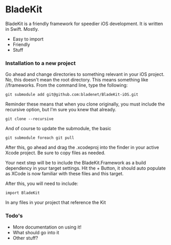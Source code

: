 # BladeKit

BladeKit is a friendly framework for speedier iOS development. It is written in Swift. Mostly.

- Easy to import
- Friendly
- Stuff

### Installation to a new project
Go ahead and change directories to something relevant in your iOS project. No, this doesn't mean the root directory. This means something like /<project>/frameworks. From the command line, type the following:
```
git submodule add git@github.com:bladenet/BladeKit-iOS.git
```
Reminder these means that when you clone originally, you must include the recursive option, but I'm sure you knew that already.

```
git clone --recursive
```
And of course to update the submodule, the basic
```
git submodule foreach git pull
```
After this, go ahead and drag the <project>.xcodeproj into the finder in your active Xcode project. Be sure to copy files as needed.

Your next step will be to include the BladeKit.Framework as a build dependency in your target settings. Hit the + Button, it should auto populate as XCode is now familiar with these files and this target.

After this, you will need to include:
```
import BladeKit
```
In any files in your project that reference the Kit



### Todo's

- More documentation on using it!
- What should go into it
- Other stuff?


